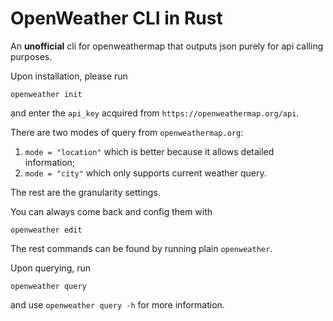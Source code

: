 # OpenWeather CLI in Rust

An **unofficial** cli for openweathermap that outputs json purely for api calling purposes.

Upon installation, please run

```
openweather init
```

and enter the `api_key` acquired from `https://openweathermap.org/api`.

There are two modes of query from `openweathermap.org`:
1. `mode = "location"` which is better because it allows detailed information;
2. `mode = "city"` which only supports current weather query.

The rest are the granularity settings.

You can always come back and config them with

```
openweather edit
```

The rest commands can be found by running plain `openweather`.

Upon querying, run

```
openweather query
```

and use `openweather query -h` for more information.